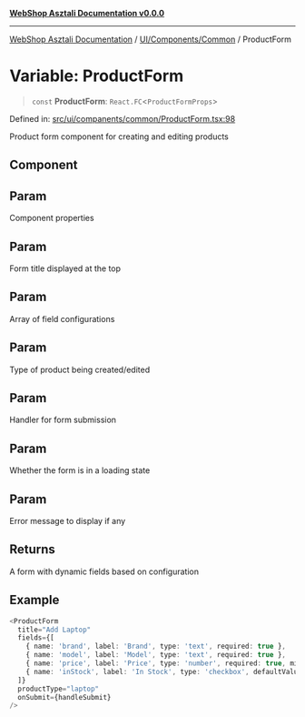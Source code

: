 [**WebShop Asztali Documentation v0.0.0**](../../../../README.md)

***

[WebShop Asztali Documentation](../../../../modules.md) / [UI/Components/Common](../README-2.md) / ProductForm

# Variable: ProductForm

> `const` **ProductForm**: `React.FC`\<`ProductFormProps`\>

Defined in: [src/ui/companents/common/ProductForm.tsx:98](https://github.com/yourusername/webshop_asztali/blob/966ac422304bbbe6308f4e6c123a88355a82fe82/src/ui/companents/common/ProductForm.tsx#L98)

Product form component for creating and editing products

## Component

## Param

Component properties

## Param

Form title displayed at the top

## Param

Array of field configurations

## Param

Type of product being created/edited

## Param

Handler for form submission

## Param

Whether the form is in a loading state

## Param

Error message to display if any

## Returns

A form with dynamic fields based on configuration

## Example

```ts
<ProductForm
  title="Add Laptop"
  fields={[
    { name: 'brand', label: 'Brand', type: 'text', required: true },
    { name: 'model', label: 'Model', type: 'text', required: true },
    { name: 'price', label: 'Price', type: 'number', required: true, min: 0 },
    { name: 'inStock', label: 'In Stock', type: 'checkbox', defaultValue: true }
  ]}
  productType="laptop"
  onSubmit={handleSubmit}
/>
```
